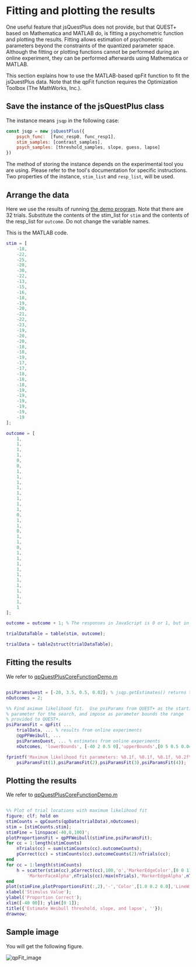 # Fitting and plotting the results

One useful feature that jsQuestPlus does not provide, but that QUEST+ based on Mathematica and MATLAB do, is fitting a psychometric function and plotting the results. Fitting allows estimation of psychometric parameters beyond the constraints of the quantized parameter space. Although the fitting or plotting functions cannot be performed during an online experiment, they can be performed afterwards using Mathematica or MATLAB. 

This section explains how to use the MATLAB-based qpFit function to fit the jsQuestPlus data. Note that the qpFit function requires the Optimization Toolbox (The MathWorks, Inc.).

## Save the instance of the jsQuestPlus class

The instance means `jsqp` in the following case:

```javascript
const jsqp = new jsQuestPlus({
    psych_func:  [func_resp0, func_resp1], 
    stim_samples: [contrast_samples], 
    psych_samples: [threshold_samples, slope, guess, lapse]
})
```

The method of storing the instance depends on the experimental tool you are using. Please refer to the tool's documentation for specific instructions. Two properties of the instance, `stim_list` and `resp_list`, will be used.

## Arrange the data

Here we use the results of running [the demo program](https://www.hes.kyushu-u.ac.jp/~kurokid/jsQuestPlusV2/demos/Example_1stim_1psy_2resp_Watson(2017).html). Note that there are 32 trials. Substitute the contents of the stim_list for `stim` and the contents of the resp_list for `outcome`. Do not change the variable names.

This is the MATLAB code.

```matlab
stim = [
    -18,
    -22,
    -25,
    -28,
    -30,
    -22,
    -13,
    -15,
    -16,
    -18,
    -19,
    -20,
    -21,
    -22,
    -23,
    -19,
    -20,
    -20,
    -18,
    -18,
    -19,
    -17,
    -17,
    -18,
    -18,
    -18,
    -19,
    -19,
    -19,
    -19,
    -19,
    -19
];

outcome = [
    1,
    1,
    1,
    1,
    0,
    0,
    1,
    1,
    1,
    1,
    1,
    1,
    1,
    1,
    0,
    1,
    1,
    0,
    1,
    1,
    0,
    1,
    1,
    1,
    1,
    1,
    1,
    1,
    1,
    1,
    1,
    1
];

outcome = outcome + 1; % The responses in JavaScript is 0 or 1, but in MATLAB these correspond to 1 or 2.

trialDataTable = table(stim, outcome);

trialData = table2struct(trialDataTable);

```

## Fitting the results

We refer to [qpQuestPlusCoreFunctionDemo.m](https://github.com/BrainardLab/mQUESTPlus/blob/master/demos/qpQuestPlusCoreFunctionDemo.m)

```matlab

psiParamsQuest = [-20, 3.5, 0.5, 0.02]; % jsqp.getEstimates() returns the values at the end of the series of trials.
nOutcomes = 2;

%% Find aximum likelihood fit.  Use psiParams from QUEST+ as the starting
% parameter for the search, and impose as parameter bounds the range
% provided to QUEST+.
psiParamsFit = qpFit( ...
    trialData, ... % results from online experiments
    @qpPFWeibull, ...
    psiParamsQuest, ... % estimates from online experiments
    nOutcomes, 'lowerBounds', [-40 2 0.5 0],'upperBounds',[0 5 0.5 0.04]);

fprintf('Maximum likelihood fit parameters: %0.1f, %0.1f, %0.1f, %0.2f\n', ...
    psiParamsFit(1),psiParamsFit(2),psiParamsFit(3),psiParamsFit(4));

```

## Plotting the results

We refer to [qpQuestPlusCoreFunctionDemo.m](https://github.com/BrainardLab/mQUESTPlus/blob/master/demos/qpQuestPlusCoreFunctionDemo.m)

```matlab

%% Plot of trial locations with maximum likelihood fit
figure; clf; hold on
stimCounts = qpCounts(qpData(trialData),nOutcomes);
stim = [stimCounts.stim];
stimFine = linspace(-40,0,100)';
plotProportionsFit = qpPFWeibull(stimFine,psiParamsFit);
for cc = 1:length(stimCounts)
    nTrials(cc) = sum(stimCounts(cc).outcomeCounts);
    pCorrect(cc) = stimCounts(cc).outcomeCounts(2)/nTrials(cc);
end
for cc = 1:length(stimCounts)
    h = scatter(stim(cc),pCorrect(cc),100,'o','MarkerEdgeColor',[0 0 1],'MarkerFaceColor',[0 0 1],...
        'MarkerFaceAlpha',nTrials(cc)/max(nTrials),'MarkerEdgeAlpha',nTrials(cc)/max(nTrials));
end
plot(stimFine,plotProportionsFit(:,2),'-','Color',[1.0 0.2 0.0],'LineWidth',3);
xlabel('Stimulus Value');
ylabel('Proportion Correct');
xlim([-40 00]); ylim([0 1]);
title({'Estimate Weibull threshold, slope, and lapse', ''});
drawnow;

```

## Sample image

You will get the following figure.

![qpFit_image](/images/qpFit_image.png)
